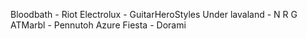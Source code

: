 Bloodbath - Riot
Electrolux - GuitarHeroStyles
Under lavaland - N R G
ATMarbl - Pennutoh
Azure Fiesta - Dorami